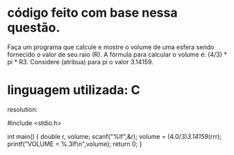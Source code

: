 código feito com base nessa questão.
===============================================================================================================
Faça um programa que calcule e mostre o volume de uma esfera sendo fornecido o valor de seu raio (R). A fórmula para calcular o volume é: (4/3) * pi * R3. Considere (atribua) para pi o valor 3.14159.

linguagem utilizada: C
===============================================================================================================
resolution:

#include <stdio.h>

int main()
{
    double r, volume;
    scanf("%lf",&r);
    volume = (4.0/3)*3.14159*(r*r*r);
    printf("VOLUME = %.3lf\n",volume);
    return 0;
}